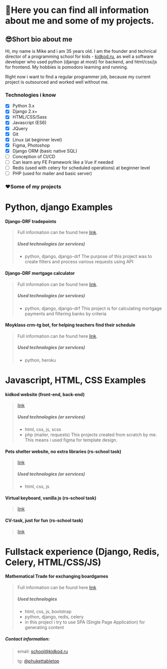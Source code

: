 # 💬Here you can find all information about me and some of my projects.

## 😎Short bio about me
Hi, my name is Mike and i am 35 years old. I am the founder and technical director of a programming school for kids - [kidkod.ru](https://kidkod.ru), as well a software developer who used python (django at most) for backend, and html/css/js for frontend. My hobbies is pomodoro learning and running. 

Right now i want to find a regular programmer job, because my current project is outsourced and worked well without me.

### Technologies i know
- [x] Python 3.x
- [x] Django 2.x+
- [x] HTML/CSS/Sass
- [x] Javascript (ES6)
- [x] JQuery
- [x] Git
- [x] Linux (at beginner level)
- [x] Figma, Photoshop 
- [x] Django ORM (basic native SQL)
- [ ] Conception of CI/CD
- [ ] Can learn any FE Framework like a Vue if needed
- [ ] Redis (used with celery for scheduled operations) at beginner level    
- [ ] PHP (used for mailer and basic server) 

### ❤️Some of my projects

# Python, django Examples

#### Django-DRF tradepoints
> Full information can be found here [link](https://github.com/raferalston/rest-api-task-tradepoints).
> ##### Used technologies (or services)
> - python, django, django-drf
The purpose of this project was to create filters and process various requests using API 

#### Django-DRF mortgage calculator
> Full information can be found here [link](https://github.com/raferalston/mortgage-rest-api-example).
> ##### Used technologies (or services)
> - python, django, django-drf
This project is for calculating mortgage payments and filtering banks by criteria

#### Moyklass crm-tg bot, for helping teachers find their schedule
> Full information can be found here [link](https://github.com/raferalston/crm-tg-heroku-bot).
> ##### Used technologies (or services)
> - python, heroku

# Javascript, HTML, CSS Examples
#### kidkod website (front-end, back-end)
> [link](https://kidkod.ru)
> ##### Used technologies (or services)
>  - html, css, js, scss
>  - php (mailer, requests)
This projects created from scratch by me. This means i used figma for template design.

#### Pets shelter website, no extra libraries (rs-school task) 
> [link](https://rolling-scopes-school.github.io/raferalston-JSFE2022Q1/shelter/pages/main/)
> ##### Used technologies (or services)
>  - html, css, js

#### Virtual keyboard, vanilla js (rs-school task)
> [link](https://raferalston.github.io/virtual-keyboard/keyboard)

#### CV-task, just for fun (rs-school task)
> [link](https://raferalston.github.io/rsschool-cv/)

# Fullstack experience (Django, Redis, Celery, HTML/CSS/JS)
#### Mathematical Trade for exchanging boardgames
> Full information can be found here [link](https://github.com/raferalston/mathtrade_pub)
> ##### Used technologies
> - html, css, js, bootstrap
> - python, django, redis, celery
> - in this project i try to use SPA (Single Page Application) for generating content

##### Contact information:
> 
> email: school@kidkod.ru
> 
> tg: [@phukettabletop](https://t.me/phukettabletop)
